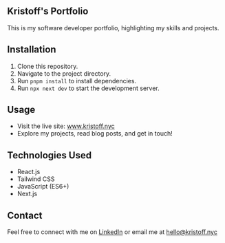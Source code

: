 ## Kristoff's Portfolio

This is my software developer portfolio, highlighting my skills and projects.

## Installation

1. Clone this repository.
2. Navigate to the project directory.
3. Run `pnpm install` to install dependencies.
4. Run `npx next dev` to start the development server.

## Usage

- Visit the live site: www.kristoff.nyc
- Explore my projects, read blog posts, and get in touch!

## Technologies Used

- React.js
- Tailwind CSS
- JavaScript (ES6+)
- Next.js

## Contact

Feel free to connect with me on [LinkedIn](https://linkedin.com/in/kborrel) or email me at hello@kristoff.nyc
